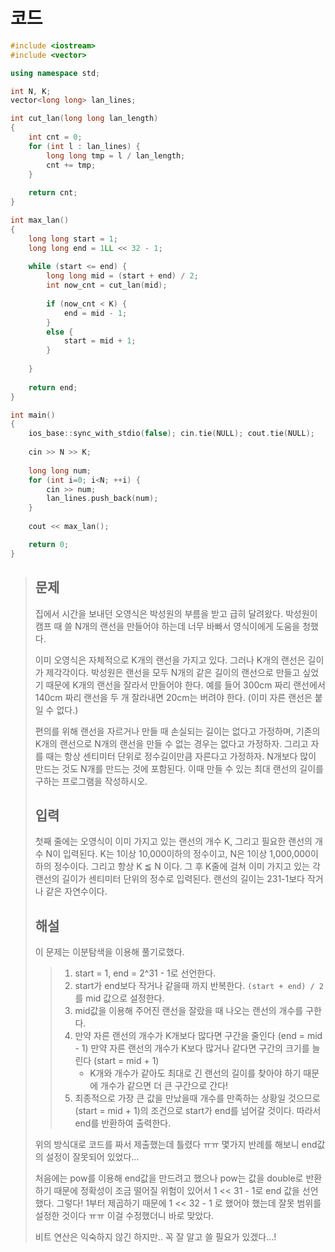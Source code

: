 # 코드

```c++
#include <iostream>
#include <vector>

using namespace std;

int N, K;
vector<long long> lan_lines;

int cut_lan(long long lan_length)
{
    int cnt = 0;
    for (int l : lan_lines) {
        long long tmp = l / lan_length;
        cnt += tmp;
    }
    
    return cnt;
}

int max_lan()
{
    long long start = 1;
    long long end = 1LL << 32 - 1;
    
    while (start <= end) {
        long long mid = (start + end) / 2;
        int now_cnt = cut_lan(mid);
        
        if (now_cnt < K) {
            end = mid - 1;
        }
        else {
            start = mid + 1;
        }
        
    }
    
    return end;
}

int main()
{
    ios_base::sync_with_stdio(false); cin.tie(NULL); cout.tie(NULL);
    
    cin >> N >> K;
    
    long long num;
    for (int i=0; i<N; ++i) {
        cin >> num;
        lan_lines.push_back(num);
    }
    
    cout << max_lan();

    return 0;
}

```



> ## 문제
>
> 집에서 시간을 보내던 오영식은 박성원의 부름을 받고 급히 달려왔다. 박성원이 캠프 때 쓸 N개의 랜선을 만들어야 하는데 너무 바빠서 영식이에게 도움을 청했다.
>
> 이미 오영식은 자체적으로 K개의 랜선을 가지고 있다. 그러나 K개의 랜선은 길이가 제각각이다. 박성원은 랜선을 모두 N개의 같은 길이의 랜선으로 만들고 싶었기 때문에 K개의 랜선을 잘라서 만들어야 한다. 예를 들어 300cm 짜리 랜선에서 140cm 짜리 랜선을 두 개 잘라내면 20cm는 버려야 한다. (이미 자른 랜선은 붙일 수 없다.)
>
> 편의를 위해 랜선을 자르거나 만들 때 손실되는 길이는 없다고 가정하며, 기존의 K개의 랜선으로 N개의 랜선을 만들 수 없는 경우는 없다고 가정하자. 그리고 자를 때는 항상 센티미터 단위로 정수길이만큼 자른다고 가정하자. N개보다 많이 만드는 것도 N개를 만드는 것에 포함된다. 이때 만들 수 있는 최대 랜선의 길이를 구하는 프로그램을 작성하시오.
>
> ## 입력
>
> 첫째 줄에는 오영식이 이미 가지고 있는 랜선의 개수 K, 그리고 필요한 랜선의 개수 N이 입력된다. K는 1이상 10,000이하의 정수이고, N은 1이상 1,000,000이하의 정수이다. 그리고 항상 K ≦ N 이다. 그 후 K줄에 걸쳐 이미 가지고 있는 각 랜선의 길이가 센티미터 단위의 정수로 입력된다. 랜선의 길이는 231-1보다 작거나 같은 자연수이다.
>
> ## 해설
>
> 이 문제는 이분탐색을 이용해 풀기로했다. 
>
> > 1. start = 1, end = 2^31 - 1로 선언한다.
> > 2. start가 end보다 작거나 같을때 까지 반복한다. `(start + end) / 2`를 mid 값으로 설정한다.
> > 3. mid값을 이용해 주어진 랜선을 잘랐을 때 나오는 랜선의 개수를 구한다.
> > 4. 만약 자른 랜선의 개수가 K개보다 많다면 구간을 줄인다 (end = mid - 1) 만약 자른 랜선의 개수가 K보다 많거나 같다면 구간의 크기를 늘린다 (start = mid + 1)
> >    - K개와 개수가 같아도 최대로 긴 랜선의 길이를 찾아야 하기 때문에 개수가 같으면 더 큰 구간으로 간다!
> > 5. 최종적으로 가장 큰 값을 만났을때 개수를 만족하는 상황일 것으므로 (start = mid + 1)의 조건으로 start가 end를 넘어갈 것이다. 따라서 end를 반환하여 출력한다.
>
> 위의 방식대로 코드를 짜서 제출했는데 틀렸다 ㅠㅠ 몇가지 반례를 해보니 end값의 설정이 잘못되어 있었다...
>
> 처음에는 pow를 이용해 end값을 만드려고 했으나 pow는 값을 double로 반환하기 때문에 정확성이 조금 떨어질 위험이 있어서 1 << 31 - 1로 end 값을 선언했다. 그렇다! 1부터 제곱하기 때문에 1 << 32 - 1 로 했어야 했는데 잘못 범위를 설정한 것이다 ㅠㅠ 이걸 수정했더니 바로 맞았다.
>
> 비트 연산은 익숙하지 않긴 하지만.. 꼭 잘 알고 쓸 필요가 있겠다...!
